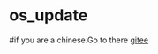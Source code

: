 # os_update
#if you are a chinese.Go to there [gitee](https://gitee.com/SuperSystemStudio/os_update)
